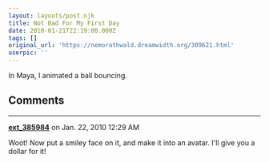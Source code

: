 ```yaml
---
layout: layouts/post.njk
title: Not Bad For My First Day
date: 2010-01-21T22:19:00.000Z
tags: []
original_url: 'https://nemorathwald.dreamwidth.org/309621.html'
userpic: ''
---
```

In Maya, I animated a ball bouncing.

## Comments

---

**[ext_385984](https://www.dreamwidth.org/users/ext_385984)** on Jan. 22, 2010 12:29 AM

Woot! Now put a smiley face on it, and make it into an avatar. I'll give you a dollar for it!

